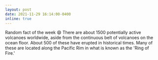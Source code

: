 ```yaml
---
layout: post
date: 2021-11-29 16:14:00-0400
inline: true
---
```


Random fact of the week :smile: There are about 1500 potentially active volcanoes worldwide, aside from the continuous belt of volcanoes on the ocean floor. About 500 of these have erupted in historical times. Many of these are located along the Pacific Rim in what is known as the 'Ring of Fire.'
